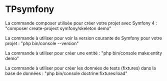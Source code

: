# TPsymfony

La commande composer utilisée pour créer votre projet avec Symfony 4 : "composer create-project symfony/skeleton demo"

La commande à utiliser pour voir la version courante de Symfony pour votre projet : "php bin/console --version"

La commande à utiliser pour créer une entité : "php bin/console make:entity demo"

La commande à utiliser pour créer les données de tests (fixtures) dans la base de données : "php bin/console doctrine:fixtures:load"
